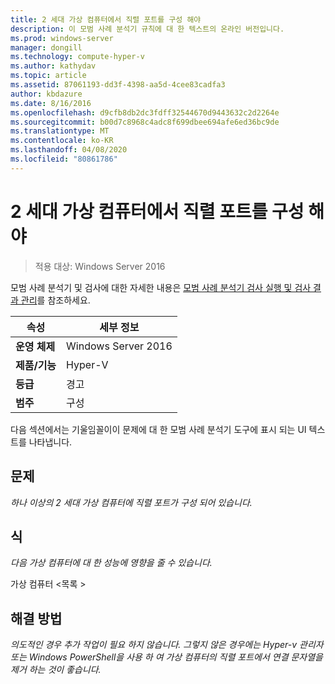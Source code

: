 ```yaml
---
title: 2 세대 가상 컴퓨터에서 직렬 포트를 구성 해야
description: 이 모범 사례 분석기 규칙에 대 한 텍스트의 온라인 버전입니다.
ms.prod: windows-server
manager: dongill
ms.technology: compute-hyper-v
ms.author: kathydav
ms.topic: article
ms.assetid: 87061193-dd3f-4398-aa5d-4cee83cadfa3
author: kbdazure
ms.date: 8/16/2016
ms.openlocfilehash: d9cfb8db2dc3fdff32544670d9443632c2d2264e
ms.sourcegitcommit: b00d7c8968c4adc8f699dbee694afe6ed36bc9de
ms.translationtype: MT
ms.contentlocale: ko-KR
ms.lasthandoff: 04/08/2020
ms.locfileid: "80861786"
---
```

# <a name="serial-ports-should-not-be-configured-on-generation-2-virtual-machines"></a>2 세대 가상 컴퓨터에서 직렬 포트를 구성 해야

>적용 대상: Windows Server 2016

모범 사례 분석기 및 검사에 대한 자세한 내용은 [모범 사례 분석기 검사 실행 및 검사 결과 관리](https://go.microsoft.com/fwlink/p/?LinkID=223177)를 참조하세요.  
  
|속성|세부 정보|  
|-|-|  
|**운영 체제**|Windows Server 2016|  
|**제품/기능**|Hyper-V|  
|**등급**|경고|  
|**범주**|구성|  
  
다음 섹션에서는 기울임꼴이이 문제에 대 한 모범 사례 분석기 도구에 표시 되는 UI 텍스트를 나타냅니다.  
  
## <a name="issue"></a>**문제**  
*하나 이상의 2 세대 가상 컴퓨터에 직렬 포트가 구성 되어 있습니다.*  
  
## <a name="impact"></a>**식**  
*다음 가상 컴퓨터에 대 한 성능에 영향을 줄 수 있습니다.*  
  
가상 컴퓨터 \<목록 >  
  
## <a name="resolution"></a>**해결 방법**  
*의도적인 경우 추가 작업이 필요 하지 않습니다. 그렇지 않은 경우에는 Hyper-v 관리자 또는 Windows PowerShell을 사용 하 여 가상 컴퓨터의 직렬 포트에서 연결 문자열을 제거 하는 것이 좋습니다.*  
  


